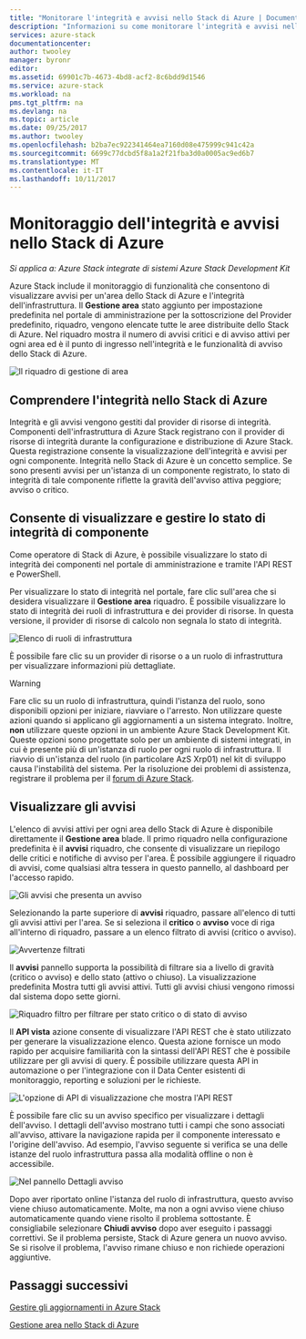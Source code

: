 ```yaml
---
title: "Monitorare l'integrità e avvisi nello Stack di Azure | Documenti Microsoft"
description: "Informazioni su come monitorare l'integrità e avvisi nello Stack di Azure."
services: azure-stack
documentationcenter: 
author: twooley
manager: byronr
editor: 
ms.assetid: 69901c7b-4673-4bd8-acf2-8c6bdd9d1546
ms.service: azure-stack
ms.workload: na
pms.tgt_pltfrm: na
ms.devlang: na
ms.topic: article
ms.date: 09/25/2017
ms.author: twooley
ms.openlocfilehash: b2ba7ec922341464ea7160d08e475999c941c42a
ms.sourcegitcommit: 6699c77dcbd5f8a1a2f21fba3d0a0005ac9ed6b7
ms.translationtype: MT
ms.contentlocale: it-IT
ms.lasthandoff: 10/11/2017
---
```

# <a name="monitor-health-and-alerts-in-azure-stack"></a>Monitoraggio dell'integrità e avvisi nello Stack di Azure

*Si applica a: Azure Stack integrate di sistemi Azure Stack Development Kit*

Azure Stack include il monitoraggio di funzionalità che consentono di visualizzare avvisi per un'area dello Stack di Azure e l'integrità dell'infrastruttura. Il **Gestione area** stato aggiunto per impostazione predefinita nel portale di amministrazione per la sottoscrizione del Provider predefinito, riquadro, vengono elencate tutte le aree distribuite dello Stack di Azure. Nel riquadro mostra il numero di avvisi critici e di avviso attivi per ogni area ed è il punto di ingresso nell'integrità e le funzionalità di avviso dello Stack di Azure.

 ![Il riquadro di gestione di area](media/azure-stack-monitor-health/image1.png)

 ## <a name="understand-health-in-azure-stack"></a>Comprendere l'integrità nello Stack di Azure

 Integrità e gli avvisi vengono gestiti dal provider di risorse di integrità. Componenti dell'infrastruttura di Azure Stack registrano con il provider di risorse di integrità durante la configurazione e distribuzione di Azure Stack. Questa registrazione consente la visualizzazione dell'integrità e avvisi per ogni componente. Integrità nello Stack di Azure è un concetto semplice. Se sono presenti avvisi per un'istanza di un componente registrato, lo stato di integrità di tale componente riflette la gravità dell'avviso attiva peggiore; avviso o critico.
 
 ## <a name="view-and-manage-component-health-state"></a>Consente di visualizzare e gestire lo stato di integrità di componente
 
 Come operatore di Stack di Azure, è possibile visualizzare lo stato di integrità dei componenti nel portale di amministrazione e tramite l'API REST e PowerShell.
 
Per visualizzare lo stato di integrità nel portale, fare clic sull'area che si desidera visualizzare il **Gestione area** riquadro. È possibile visualizzare lo stato di integrità dei ruoli di infrastruttura e dei provider di risorse. In questa versione, il provider di risorse di calcolo non segnala lo stato di integrità.

![Elenco di ruoli di infrastruttura](media/azure-stack-monitor-health/image2.png)

È possibile fare clic su un provider di risorse o a un ruolo di infrastruttura per visualizzare informazioni più dettagliate.

> [!WARNING]
>Fare clic su un ruolo di infrastruttura, quindi l'istanza del ruolo, sono disponibili opzioni per iniziare, riavviare o l'arresto. Non utilizzare queste azioni quando si applicano gli aggiornamenti a un sistema integrato. Inoltre, **non** utilizzare queste opzioni in un ambiente Azure Stack Development Kit. Queste opzioni sono progettate solo per un ambiente di sistemi integrati, in cui è presente più di un'istanza di ruolo per ogni ruolo di infrastruttura. Il riavvio di un'istanza del ruolo (in particolare AzS Xrp01) nel kit di sviluppo causa l'instabilità del sistema. Per la risoluzione dei problemi di assistenza, registrare il problema per il [forum di Azure Stack](https://aka.ms/azurestackforum).
>
 
## <a name="view-alerts"></a>Visualizzare gli avvisi

L'elenco di avvisi attivi per ogni area dello Stack di Azure è disponibile direttamente il **Gestione area** blade. Il primo riquadro nella configurazione predefinita è il **avvisi** riquadro, che consente di visualizzare un riepilogo delle critici e notifiche di avviso per l'area. È possibile aggiungere il riquadro di avvisi, come qualsiasi altra tessera in questo pannello, al dashboard per l'accesso rapido.   

![Gli avvisi che presenta un avviso](media/azure-stack-monitor-health/image3.png)

Selezionando la parte superiore di **avvisi** riquadro, passare all'elenco di tutti gli avvisi attivi per l'area. Se si seleziona il **critico** o **avviso** voce di riga all'interno di riquadro, passare a un elenco filtrato di avvisi (critico o avviso). 

![Avvertenze filtrati](media/azure-stack-monitor-health/image4.png)
  
Il **avvisi** pannello supporta la possibilità di filtrare sia a livello di gravità (critico o avviso) e dello stato (attivo o chiuso). La visualizzazione predefinita Mostra tutti gli avvisi attivi. Tutti gli avvisi chiusi vengono rimossi dal sistema dopo sette giorni.

![Riquadro filtro per filtrare per stato critico o di stato di avviso](media/azure-stack-monitor-health/image5.png)

Il **API vista** azione consente di visualizzare l'API REST che è stato utilizzato per generare la visualizzazione elenco. Questa azione fornisce un modo rapido per acquisire familiarità con la sintassi dell'API REST che è possibile utilizzare per gli avvisi di query. È possibile utilizzare questa API in automazione o per l'integrazione con il Data Center esistenti di monitoraggio, reporting e soluzioni per le richieste. 

![L'opzione di API di visualizzazione che mostra l'API REST](media/azure-stack-monitor-health/image6.png)

È possibile fare clic su un avviso specifico per visualizzare i dettagli dell'avviso. I dettagli dell'avviso mostrano tutti i campi che sono associati all'avviso, attivare la navigazione rapida per il componente interessato e l'origine dell'avviso. Ad esempio, l'avviso seguente si verifica se una delle istanze del ruolo infrastruttura passa alla modalità offline o non è accessibile.  

![Nel pannello Dettagli avviso](media/azure-stack-monitor-health/image7.png)

Dopo aver riportato online l'istanza del ruolo di infrastruttura, questo avviso viene chiuso automaticamente. Molte, ma non a ogni avviso viene chiuso automaticamente quando viene risolto il problema sottostante. È consigliabile selezionare **Chiudi avviso** dopo aver eseguito i passaggi correttivi. Se il problema persiste, Stack di Azure genera un nuovo avviso. Se si risolve il problema, l'avviso rimane chiuso e non richiede operazioni aggiuntive.

## <a name="next-steps"></a>Passaggi successivi

[Gestire gli aggiornamenti in Azure Stack](azure-stack-updates.md)

[Gestione area nello Stack di Azure](azure-stack-region-management.md)
